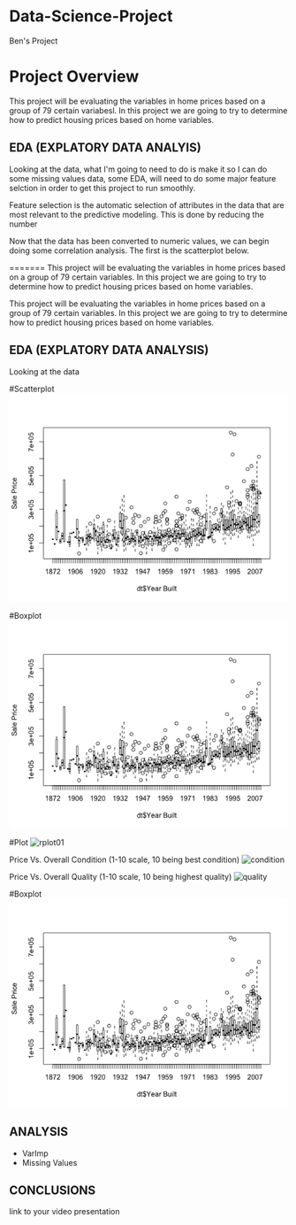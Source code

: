 # Data-Science-Project
Ben's Project

# Project Overview

This project will be evaluating the variables in home prices based on a group of 79 certain variabesl. In this project we are going to try to determine how to predict housing prices based on home variables.

## EDA (EXPLATORY DATA ANALYIS)
Looking at the data, what I'm going to need to do is make it so I can do some missing values data, some EDA, will need to do some major feature selction in order to get this project to run smoothly.

Feature selection is the automatic selection of attributes in the data that are most relevant to the predictive modeling. This is done by reducing the number

Now that the data has been converted to numeric values, we can begin doing some correlation analysis. The first is the scatterplot below.





=======
This project will be evaluating the variables in home prices based on a group of 79 certain variables. In this project we are going to try to determine how to predict housing prices based on home variables. 

This project will be evaluating the variables in home prices based on a group of 79 certain variables. In this project we are going to try to determine how to predict housing prices based on home variables. 

## EDA (EXPLATORY DATA ANALYSIS)
Looking at the data

#Scatterplot
![](https://github.com/bjt4080/Data-Science-Project/blob/master/Boxplot.png)


#Boxplot
![Boxer](https://github.com/bjt4080/Data-Science-Project/blob/master/Boxplot.png)
 

#Plot
![rplot01](https://user-images.githubusercontent.com/25735405/40893807-73736cb6-6759-11e8-9298-aa7d95b9fb64.png)

Price Vs. Overall Condition (1-10 scale, 10 being best condition)
![condition](https://user-images.githubusercontent.com/25735405/40893912-671a4646-675a-11e8-9fca-2324b7fd3539.png)

Price Vs. Overall Quality (1-10 scale, 10 being highest quality) 
![quality](https://user-images.githubusercontent.com/25735405/40893997-222cb14e-675b-11e8-843f-ebee768f533f.png)


#Boxplot
![Boxer](https://github.com/bjt4080/Data-Science-Project/blob/master/Boxplot.png)
 

## ANALYSIS
* VarImp
* Missing Values

## CONCLUSIONS
link to your video presentation
